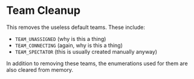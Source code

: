 # Team Cleanup

This removes the useless default teams. These include:

+ `TEAM_UNASSIGNED` (why is this a thing)
+ `TEAM_CONNECTING` (again, why is this a thing)
+ `TEAM_SPECTATOR`  (this is usually created manually anyway)

In addition to removing these teams, the enumerations used for them are also cleared from memory.
